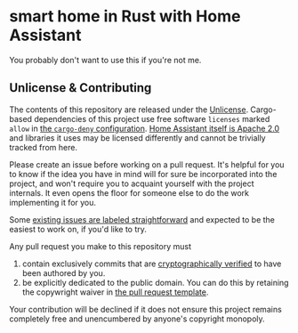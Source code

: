 # smart home in Rust with Home Assistant

You probably don't want to use this if you're not me.

## Unlicense & Contributing

The contents of this repository are released under the [Unlicense](UNLICENSE). Cargo-based dependencies of this project use free software `licenses` marked `allow` in [the `cargo-deny` configuration](deny.toml). [Home Assistant itself is Apache 2.0](https://www.home-assistant.io/developers/license/) and libraries it uses may be licensed differently and cannot be trivially tracked from here.

Please create an issue before working on a pull request. It's helpful for you to know if the idea you have in mind will for sure be incorporated into the project, and won't require you to acquaint yourself with the project internals. It even opens the floor for someone else to do the work implementing it for you.

Some [existing issues are labeled straightforward](https://gitea.katniss.top/jacob/smart-home-in-rust-with-home-assistant/issues?labels=42) and expected to be the easiest to work on, if you'd like to try.

Any pull request you make to this repository must 
1. contain exclusively commits that are [cryptographically verified](https://docs.github.com/en/authentication/managing-commit-signature-verification/about-commit-signature-verification) to have been authored by you.
2. be explicitly dedicated to the public domain. You can do this by retaining the copywright waiver in [the pull request template](PULL_REQUEST_TEMPLATE).

Your contribution will be declined if it does not ensure this project remains completely free and unencumbered by anyone's copyright monopoly.
